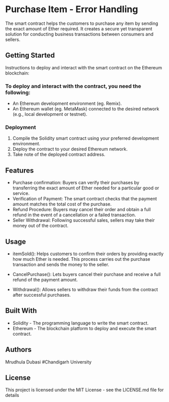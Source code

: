 # Purchase Item - Error Handling 
The smart contract helps the customers to purchase any item by sending the exact amount of Ether required. It creates a secure yet transparent solution for conducting business transactions between consumers and sellers.

## Getting Started
Instructions to deploy and interact with the smart contract on the Ethereum blockchain:

### To deploy and interact with the contract, you need the following:
* An Ethereum development environment (eg. Remix).
* An Ethereum wallet (eg. MetaMask) connected to the desired network (e.g., local development or testnet).

### Deployment

1. Compile the Solidity smart contract using your preferred development environment.
2. Deploy the contract to your desired Ethereum network.
3. Take note of the deployed contract address.

## Features
* Purchase confirmation: Buyers can verify their purchases by transferring the exact amount of Ether needed for a particular good or service.
* Verification of Payment: The smart contract checks that the payment amount matches the total cost of the purchase.
* Refund Procedure: Buyers may cancel their order and obtain a full refund in the event of a cancellation or a failed transaction.
* Seller Withdrawal: Following successful sales, sellers may take their money out of the contract.
## Usage
* itemSold(): Helps customers to confirm their orders by providing exactly how much Ether is needed. This process carries out the purchase transaction and sends the money to the seller.

* CancelPurchase(): Lets buyers cancel their purchase and receive a full refund of the payment amount.

* Withdrawal(): Allows sellers to withdraw their funds from the contract after successful purchases.


## Built With
* Solidity - The programming language to write the smart contract.
* Ethereum - The blockchain platform to deploy and execute the smart contract.

## Authors
Mrudhula Dubasi
#Chandigarh University

## License

This project is licensed under the MIT License - see the LICENSE.md file for details
